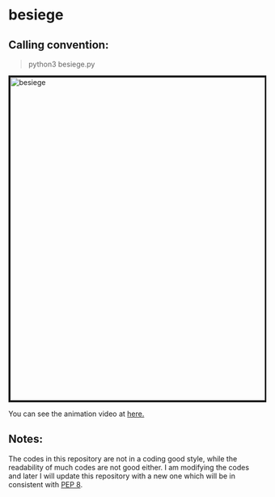 # besiege 

## Calling convention:

> python3 besiege.py

<a href="" target="_blank"><img src="https://github.com/LijunSun90/besiege/blob/master/data/besiege1.png" 
alt="besiege" height="640" border="3" /></a>

You can see the animation video at [here.](https://github.com/LijunSun90/besiege/blob/master/besiege.mp4)

## Notes:

The codes in this repository are not in a coding good style, while the readability of much codes are not good either.
I am modifying the codes and later I will update this repository with a new one which will be in consistent with [PEP 8](https://www.python.org/dev/peps/pep-0008/).
